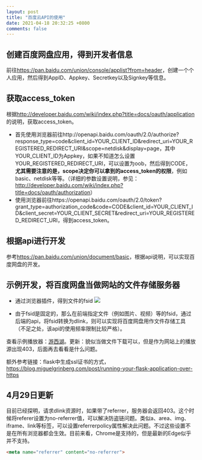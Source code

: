 ```yaml
---
layout: post
title: "百度云API的使用"
date: 2021-04-18 20:32:25 +0800
comments: false
---
```


## 创建百度网盘应用，得到开发者信息

前往<https://pan.baidu.com/union/console/applist?from=header>，创建一个个人应用，然后得到AppID、Appkey、Secretkey以及Signkey等信息。

## 获取access_token

根据<http://developer.baidu.com/wiki/index.php?title=docs/oauth/application>的说明，获取access_token。

* 首先使用浏览器前往http://openapi.baidu.com/oauth/2.0/authorize?response_type=code&client_id=YOUR_CLIENT_ID&redirect_uri=YOUR_REGISTERED_REDIRECT_URI&scope=netdisk&display=page，其中YOUR_CLIENT_ID为Appkey，如果不知道怎么设置YOUR_REGISTERED_REDIRECT_URI，可以设置为oob，然后得到CODE，**尤其需要注意的是，scope决定你可以拿到的access_token的权限**，例如basic、netdisk等等。（详细的参数设置说明，参见：<http://developer.baidu.com/wiki/index.php?title=docs/oauth/authorization>）
* 使用浏览器前往https://openapi.baidu.com/oauth/2.0/token?grant_type=authorization_code&code=CODE&client_id=YOUR_CLIENT_ID&client_secret=YOUR_CLIENT_SECRET&redirect_uri=YOUR_REGISTERED_REDIRECT_URI，得到access_token。

## 根据api进行开发

参考<https://pan.baidu.com/union/document/basic>，根据api说明，可以实现百度网盘的开发。

## 示例开发，将百度网盘当做网站的文件存储服务器

* 通过浏览器插件，得到文件的fsid
![](https://jekyll-1251110281.file.myqcloud.com/images/2021-04-18_204842_20210418_compressed_masked.jpg)

* 由于fsid是固定的，那么在前端指定文件（例如图片、视频）等的fsid，通过后端的api，将fsid转换为dlink，则可以实现将百度网盘用作文件存储工具（不足之处，该api的使用频率限制比较严格）。

查看示例播放器：[游西湖](/player/player.html?fsid=[105214304017253])。更新：貌似当做文件下载可以，但是作为网站上的播放源出现403，后面再去看看是什么问题。


额外参考链接：flask中生成ssl证书的方式，<https://blog.miguelgrinberg.com/post/running-your-flask-application-over-https>


4月29日更新
---

目前已经探明，请求dlink资源时，如果带了referrer，服务器会返回403。这个时候将referer设置为no-referrer值，可以解决防盗链问题。类似a、area、img、iframe、link等标签，可以设置referrerpolicy属性解决此问题。不过这些设置不是在所有浏览器都会生效。目前来看，Chrome是支持的，但是最新的Edge似乎并不支持。

```html
<meta name="referrer" content="no-referrer">
```